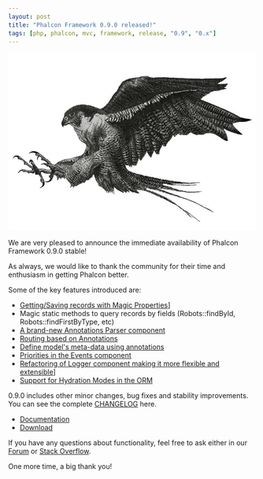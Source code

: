 ```yaml
---
layout: post
title: "Phalcon Framework 0.9.0 released!"
tags: [php, phalcon, mvc, framework, release, "0.9", "0.x"]
---
```

![image](/assets/files/2013-02-05-phalcon-logo.jpg)

We are very pleased to announce the immediate availability of Phalcon Framework 0.9.0 stable!

As always, we would like to thank the community for their time and enthusiasm in getting Phalcon better.

<!--more-->
Some of the key features introduced are:

- [Getting/Saving records with Magic Properties](https://docs.phalcon.io/latest/en/db-models#storing-related-records)]
- Magic static methods to query records by fields (Robots::findById, Robots::findFirstByType, etc)
- [A brand-new Annotations Parser component](https://docs.phalcon.io/latest/en/annotations)
- [Routing based on Annotations](https://docs.phalcon.io/latest/en/routing#annotations-router)
- [Define model's meta-data using annotations](https://docs.phalcon.io/latest/en/db-models#annotations-strategy)
- [Priorities in the Events component](https://docs.phalcon.io/latest/en/events#listener-priorities)
- [Refactoring of Logger component making it more flexible and extensible](https://docs.phalcon.io/latest/en/logging)]
- [Support for Hydration Modes in the ORM](https://docs.phalcon.io/latest/en/db-models#hydration-modes)

0.9.0 includes other minor changes, bug fixes and stability improvements. You can see the complete [CHANGELOG](https://github.com/phalcon/cphalcon/blob/phalcon-v0.9.0/CHANGELOG) here.

- [Documentation](https://docs.phalcon.io/latest/en/)
- [Download](https://phalcon.io/download)

If you have any questions about functionality, feel free to ask either in our [Forum](https://forum.phalcon.io/) or [Stack Overflow](https://stackoverflow.com/questions/tagged/phalcon).

One more time, a big thank you!

